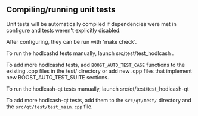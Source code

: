 Compiling/running unit tests
------------------------------------

Unit tests will be automatically compiled if dependencies were met in configure
and tests weren't explicitly disabled.

After configuring, they can be run with 'make check'.

To run the hodlcashd tests manually, launch src/test/test_hodlcash .

To add more hodlcashd tests, add `BOOST_AUTO_TEST_CASE` functions to the existing
.cpp files in the test/ directory or add new .cpp files that
implement new BOOST_AUTO_TEST_SUITE sections.

To run the hodlcash-qt tests manually, launch src/qt/test/test_hodlcash-qt

To add more hodlcash-qt tests, add them to the `src/qt/test/` directory and
the `src/qt/test/test_main.cpp` file.
